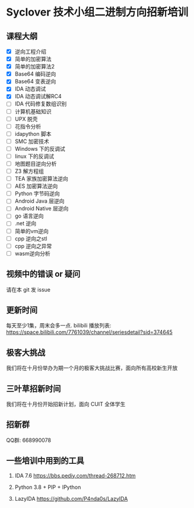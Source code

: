 # Syclover 技术小组二进制方向招新培训
## 课程大纲
- [x] 逆向工程介绍
- [x] 简单的加密算法
- [X] 简单的加密算法2
- [X] Base64 编码逆向
- [x] Base64 变表逆向
- [x] IDA 动态调试
- [x] IDA 动态调试解RC4
- [ ] IDA 代码修复数组识别
- [ ] 计算机基础知识
- [ ] UPX 脱壳
- [ ] 花指令分析
- [ ] idapython 脚本
- [ ] SMC 加密技术
- [ ] Windows 下的反调试
- [ ] linux 下的反调试
- [ ] 地图题目逆向分析
- [ ] Z3 解方程组
- [ ] TEA 家族加密算法逆向
- [ ] AES 加密算法逆向
- [ ] Python 字节码逆向
- [ ] Android Java 层逆向
- [ ] Android Native 层逆向
- [ ] go 语言逆向
- [ ] .net 逆向
- [ ] 简单的vm逆向
- [ ] cpp 逆向之stl
- [ ] cpp 逆向之异常
- [ ] wasm逆向分析

## 视频中的错误 or 疑问
请在本 git 发 issue 

## 更新时间
每天至少1集，周末会多一点.
bilibili 播放列表: https://space.bilibili.com/7761039/channel/seriesdetail?sid=374645

## 极客大挑战
我们将在十月份举办为期一个月的极客大挑战比赛，面向所有高校新生开放

## 三叶草招新时间
我们将在十月份开始招新计划，面向 CUIT 全体学生

## 招新群
QQ群: 668990078

## 一些培训中用到的工具
1. IDA 7.6
https://bbs.pediy.com/thread-268712.htm

2. Python 3.8 + PIP + IPython

3. LazyIDA
https://github.com/P4nda0s/LazyIDA



